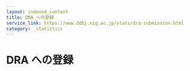 ```yaml
---
layout: indexed_content
title: DRA への登録
service_link: https://www.ddbj.nig.ac.jp/stats/dra-submission.html
category: _statistics
---
```


# DRA への登録
<!---
  以下に図・表をHTMLで挿入予定
-->

<div id="stat_area">

</div>
